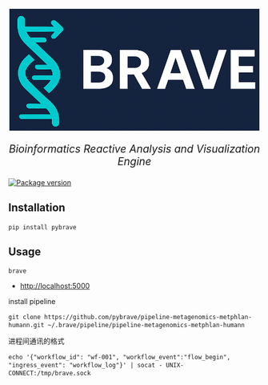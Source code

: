 <p align="center">
  <img src="https://raw.githubusercontent.com/pybrave/brave/refs/heads/master/brave/frontend/img/logo.png" alt="brave" style="width: 500px;">
</p>
<p align="center" style="font-size: 1.5em;">
    <em>Bioinformatics Reactive Analysis and Visualization Engine</em>
</p>

<a href="https://pypi.org/project/pybrave" target="_blank">
    <img src="https://img.shields.io/pypi/v/pybrave?color=%2334D058&label=pypi%20package" alt="Package version">
</a>


## Installation
```
pip install pybrave
```

## Usage
```
brave
```
+ <http://localhost:5000>

install pipeline
```
git clone https://github.com/pybrave/pipeline-metagenomics-metphlan-humann.git ~/.brave/pipeline/pipeline-metagenomics-metphlan-humann
```

进程间通讯的格式
```
echo '{"workflow_id": "wf-001", "workflow_event":"flow_begin", "ingress_event": "workflow_log"}' | socat - UNIX-CONNECT:/tmp/brave.sock
```